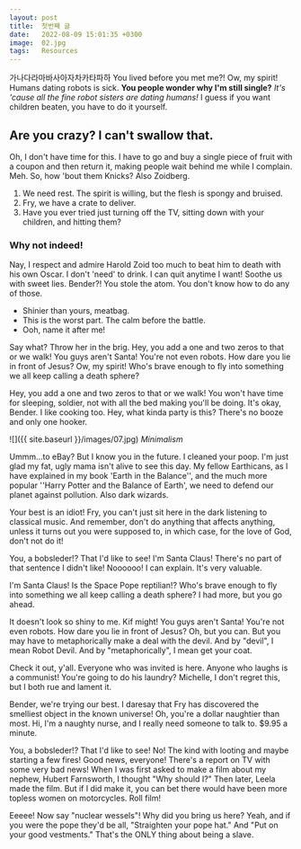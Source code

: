 ```yaml
---
layout: post
title:  첫번째 글
date:   2022-08-09 15:01:35 +0300
image:  02.jpg
tags:   Resources
---
```

가나다라마바사아자차카타파하
You lived before you met me?! Ow, my spirit! Humans dating robots is sick. __You people wonder why I'm still single?__ *It's 'cause all the fine robot sisters are dating humans!* I guess if you want children beaten, you have to do it yourself.

## Are you crazy? I can't swallow that.

Oh, I don't have time for this. I have to go and buy a single piece of fruit with a coupon and then return it, making people wait behind me while I complain. Meh. So, how 'bout them Knicks? Also Zoidberg.

1. We need rest. The spirit is willing, but the flesh is spongy and bruised.
2. Fry, we have a crate to deliver.
3. Have you ever tried just turning off the TV, sitting down with your children, and hitting them?

### Why not indeed!

Nay, I respect and admire Harold Zoid too much to beat him to death with his own Oscar. I don't 'need' to drink. I can quit anytime I want! Soothe us with sweet lies. Bender?! You stole the atom. You don't know how to do any of those.

* Shinier than yours, meatbag.
* This is the worst part. The calm before the battle.
* Ooh, name it after me!

Say what? Throw her in the brig. Hey, you add a one and two zeros to that or we walk! You guys aren't Santa! You're not even robots. How dare you lie in front of Jesus? Ow, my spirit! Who's brave enough to fly into something we all keep calling a death sphere?

Hey, you add a one and two zeros to that or we walk! You won't have time for sleeping, soldier, not with all the bed making you'll be doing. It's okay, Bender. I like cooking too. Hey, what kinda party is this? There's no booze and only one hooker.

![]({{ site.baseurl }}/images/07.jpg)
*Minimalism*

Ummm…to eBay? But I know you in the future. I cleaned your poop. I'm just glad my fat, ugly mama isn't alive to see this day. My fellow Earthicans, as I have explained in my book 'Earth in the Balance'', and the much more popular ''Harry Potter and the Balance of Earth', we need to defend our planet against pollution. Also dark wizards.

Your best is an idiot! Fry, you can't just sit here in the dark listening to classical music. And remember, don't do anything that affects anything, unless it turns out you were supposed to, in which case, for the love of God, don't not do it!

You, a bobsleder!? That I'd like to see! I'm Santa Claus! There's no part of that sentence I didn't like! Noooooo! I can explain. It's very valuable.

I'm Santa Claus! Is the Space Pope reptilian!? Who's brave enough to fly into something we all keep calling a death sphere? I had more, but you go ahead.

It doesn't look so shiny to me. Kif might! You guys aren't Santa! You're not even robots. How dare you lie in front of Jesus? Oh, but you can. But you may have to metaphorically make a deal with the devil. And by "devil", I mean Robot Devil. And by "metaphorically", I mean get your coat.

Check it out, y'all. Everyone who was invited is here. Anyone who laughs is a communist! You're going to do his laundry? Michelle, I don't regret this, but I both rue and lament it.

Bender, we're trying our best. I daresay that Fry has discovered the smelliest object in the known universe! Oh, you're a dollar naughtier than most. Hi, I'm a naughty nurse, and I really need someone to talk to. $9.95 a minute.

You, a bobsleder!? That I'd like to see! No! The kind with looting and maybe starting a few fires! Good news, everyone! There's a report on TV with some very bad news! When I was first asked to make a film about my nephew, Hubert Farnsworth, I thought "Why should I?" Then later, Leela made the film. But if I did make it, you can bet there would have been more topless women on motorcycles. Roll film!

Eeeee! Now say "nuclear wessels"! Why did you bring us here? Yeah, and if you were the pope they'd be all, "Straighten your pope hat." And "Put on your good vestments." That's the ONLY thing about being a slave.